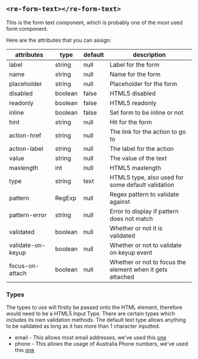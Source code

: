 ## `<re-form-text></re-form-text>`

This is the form text component, which is probably one of the most used form component.

Here are the attributes that you can assign:

| attributes        | type    | default | description                                               |
|-------------------|---------|---------|-----------------------------------------------------------|
| label             | string  | null    | Label for the form                                        |
| name              | string  | null    | Name for the form                                         |
| placeholder       | string  | null    | Placeholder for the form                                  |
| disabled          | boolean | false   | HTML5 disabled                                            |
| readonly          | boolean | false   | HTML5 readonly                                            |
| inline            | boolean | false   | Set form to be inline or not                              |
| hint              | string  | null    | Hit for the form                                          |
| action-href       | string  | null    | The link for the action to go to                          |
| action-label      | string  | null    | The label for the action                                  |
| value             | string  | null    | The value of the text                                     |
| maxlength         | int     | null    | HTML5 maxlength                                           |
| type              | string  | text    | HTML5 type, also used for some default validation         | 
| pattern           | RegExp  | null    | Regex pattern to validate against                         |
| pattern-error     | string  | null    | Error to display if pattern does not match                |
| validated         | boolean | null    | Whether or not it is validated                            |
| validate-on-keyup | boolean | null    | Whether or not to validate on keyup event                 |
| focus-on-attach   | boolean | null    | Whether or not to focus the element when it gets attached |


### Types

The types to use will firstly be passed onto the HTML element, therefore would need to be a HTML5 Input Type. There are certain types which includes its own validation methods. The default text type allows anything to be validated as long as it has more than 1 character inputted.

* email - This allows most email addresses, we've used this [one](https://stackoverflow.com/questions/46155/how-to-validate-an-email-address-in-javascript)
* phone - This allows the usage of Australia Phone numbers, we've used this [one](https://ilikekillnerds.com/2014/08/regular-expression-for-validating-australian-phone-numbers-including-landline-and-mobile/)